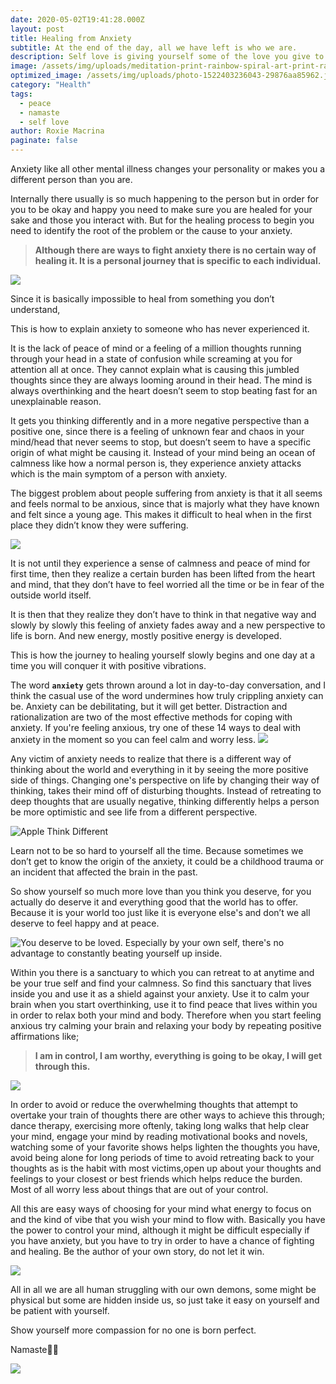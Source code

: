 ```yaml
---
date: 2020-05-02T19:41:28.000Z
layout: post
title: Healing from Anxiety
subtitle: At the end of the day, all we have left is who we are.
description: Self love is giving yourself some of the love you give to others.
image: /assets/img/uploads/meditation-print-rainbow-spiral-art-print-rainbow-fractal-wall-art-woman-print-woman-silhouette-sacred-geometry-art-spiritual-poster.jpg
optimized_image: /assets/img/uploads/photo-1522403236043-29876aa85962.jpg
category: "Health"
tags:
  - peace
  - namaste
  - self love
author: Roxie Macrina
paginate: false
---
```



Anxiety like all other mental illness changes your personality or makes you a different person than you are.

Internally there usually is so much happening to the person but in order for you to be okay and happy you need to make sure you are healed for your sake and those you interact with. But for the healing process to begin you need to identify the root of the problem or the cause to your anxiety.



> **Although there are ways to fight anxiety there is no certain way of healing it. It is a personal journey that is specific to each individual.**

![](https://i.pinimg.com/236x/71/62/9c/71629ca5d5c7dfee3017666507614bdd.jpg)


Since it is basically impossible to heal from something you don’t understand, 

This is how to explain anxiety to someone who has never experienced it.

It is the lack of peace of mind or a feeling of a million thoughts running through your head in a state of confusion while screaming at you for attention all at once. They cannot explain what is causing this jumbled thoughts since they are always looming around in their head. The mind is always overthinking and the heart doesn’t seem to stop beating fast for an unexplainable reason.

It gets you thinking differently and in a more negative perspective than a positive one, since there is a feeling of unknown fear and chaos in your mind/head that never seems to stop, but doesn’t seem to have a specific origin of what might be causing it. Instead of your mind being an ocean of calmness like how a normal person is, they experience anxiety attacks which is the main symptom of a person with anxiety. 

The biggest problem about people suffering from anxiety is that it all seems and feels normal to be anxious, since that is majorly what they have known and felt since a young age. This makes it difficult to heal when in the first place they didn’t know they were suffering.



![ ](https://i.pinimg.com/236x/8a/2e/7b/8a2e7bfca7eaea19ea873ec858e79f2e.jpg)

It is not until they experience a sense of calmness and peace of mind for first time, then they realize a certain burden has been lifted from the heart and mind, that they don’t have to feel worried all the time or be in fear of the outside world itself.

It is then that they realize they don’t have to think in that negative way and slowly by slowly this feeling of anxiety fades away and a new perspective to life is born. And new energy, mostly positive energy is developed.

This is how the journey to healing yourself slowly begins and one day at a time you will conquer it with positive vibrations.


The word **`anxiety`** gets thrown around a lot in day-to-day conversation, and I think the casual use of the word undermines how truly crippling anxiety can be. Anxiety can be debilitating, but it will get better. Distraction and rationalization are two of the most effective methods for coping with anxiety. If you're feeling anxious, try one of these 14 ways to deal with anxiety in the moment so you can feel calm and worry less.
![](https://i.pinimg.com/236x/10/0e/5f/100e5fdf053a6d023d04f0f77a1ad897.jpg)


Any victim of anxiety needs to realize that there is a different way of thinking about the world and everything in it by seeing the more positive side of things. Changing one's perspective on life by changing their way of thinking, takes their mind off of disturbing thoughts. Instead of retreating to deep thoughts that are usually negative, thinking differently helps a person be more optimistic and see life from a different perspective.


![Apple Think Different](https://i.pinimg.com/236x/4f/99/11/4f99118ed3aa8704307b77fec4c5d4c9.jpg)


Learn not to be so hard to yourself all the time. Because sometimes we don’t get to know the origin of the anxiety, it could be a childhood trauma or an incident that affected the brain in the past. 

So show yourself so much more love than you think you deserve, for you actually do deserve it and everything good that the world has to offer. Because it is your world too just like it is everyone else's and don’t we all deserve to feel happy and at peace.


![You deserve to be loved. Especially by your own self, there's no advantage to constantly beating yourself up inside.](https://i.pinimg.com/236x/72/b2/12/72b212f099f74ed06c78374c87900cc0.jpg)



Within you there is a sanctuary to which you can retreat to at anytime and be your true self and find your calmness. So find this sanctuary that lives inside you and use it as a shield against your anxiety. Use it to calm your brain when you start overthinking, use it to find peace that lives within you in order to relax both your mind and body. Therefore when you start feeling anxious try calming your brain and relaxing your body by repeating positive affirmations like;

>**I am in control, I am worthy, everything is going to be okay, I will get through this.**

![](https://i.pinimg.com/236x/cd/6d/01/cd6d014b5f80af986d17031646bf2fb6.jpg)


In order to avoid or reduce the overwhelming thoughts that attempt to overtake your train of thoughts there are other ways to achieve this through; dance therapy, exercising more oftenly, taking long walks that help clear your mind, engage your mind by reading motivational books and novels, watching some of your favorite shows helps lighten the thoughts you have, avoid being alone  for long periods of  time to avoid retreating back to your thoughts as is the habit with most victims,open up about your thoughts and feelings to your closest or best friends which helps reduce the burden. Most of all worry less about things that are out of your control.

All this are easy ways of choosing for your mind what energy to focus on and the kind of vibe that  you wish your mind to flow with.  Basically you have the power to control your mind, although it might be difficult especially if you have anxiety, but you have to try in order to have a chance of fighting and healing. Be the author of your own story, do not let it win.


![](https://i.pinimg.com/236x/45/46/9a/45469ad675163bf480fca747aced4167.jpg)

All in all we are all human struggling with our own demons, some might be physical but some are hidden inside us, so just take it easy on yourself and be patient with yourself.

Show yourself more compassion for no one is born perfect.

Namaste💐😊


![](https://i.pinimg.com/564x/4d/e3/e5/4de3e594681ad5036a1c5435df6146a4.jpg)

